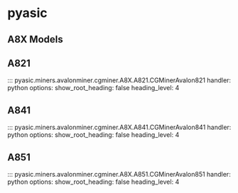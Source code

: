 # pyasic
## A8X Models

## A821

::: pyasic.miners.avalonminer.cgminer.A8X.A821.CGMinerAvalon821
    handler: python
    options:
        show_root_heading: false
        heading_level: 4

## A841

::: pyasic.miners.avalonminer.cgminer.A8X.A841.CGMinerAvalon841
    handler: python
    options:
        show_root_heading: false
        heading_level: 4

## A851

::: pyasic.miners.avalonminer.cgminer.A8X.A851.CGMinerAvalon851
    handler: python
    options:
        show_root_heading: false
        heading_level: 4
